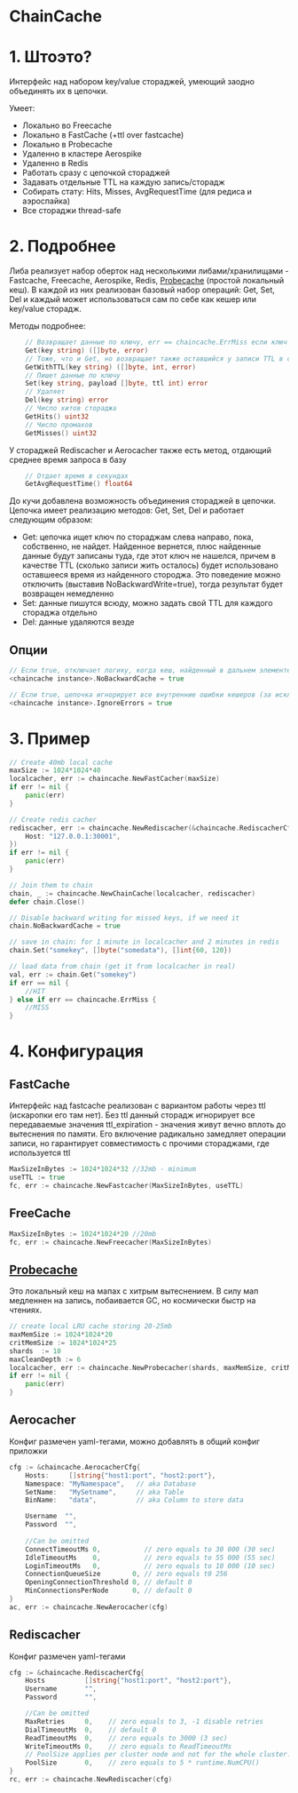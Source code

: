 # ChainCache

# 1. Штоэто?
Интерфейс над набором key/value стораджей, умеющий заодно объединять их в цепочки.

Умеет:
- Локально во Freecache
- Локально в FastCache (+ttl over fastcache)
- Локально в Probecache 
- Удаленно в кластере Aerospike
- Удаленно в Redis
- Работать сразу с цепочкой стораджей
- Задавать отдельные TTL на каждую запись/сторадж
- Собирать стату: Hits, Misses, AvgRequestTime (для редиса и аэроспайка)
- Все стораджи thread-safe

# 2. Подробнее

Либа реализует набор оберток над несколькими либами/хранилищами - Fastcache, Freecache, Aerospike, Redis, [Probecache](https://github.com/n1ord/probecache) (простой локальный кеш). В каждой из них реализован базовый набор операций: Get, Set, Del и каждый может
использоваться сам по себе как кешер или key/value сторадж.

Методы подробнее:
```go
	// Возвращает данные по ключу, err == chaincache.ErrMiss если ключ не найден
	Get(key string) ([]byte, error)
	// Тоже, что и Get, но возвращает также оставшийся у записи TTL в секундах
	GetWithTTL(key string) ([]byte, int, error)
	// Пишет данные по ключу
	Set(key string, payload []byte, ttl int) error
	// Удаляет
	Del(key string) error
	// Число хитов стораджа
	GetHits() uint32
	// Число промахов
	GetMisses() uint32
```	

У стораджей Rediscacher и Aerocacher также есть метод, отдающий среднее время запроса в базу
```go
	// Отдает время в секундах
    GetAvgRequestTime() float64
```

До кучи добавлена возможность объединения стораджей в цепочки.
Цепочка имеет реализацию методов: Get, Set, Del и работает следующим образом:
- Get: цепочка ищет ключ по стораджам слева направо, пока, собственно, не найдет. Найденное вернется, плюс найденные данные будут записаны туда, где этот ключ не нашелся, причем в качестве TTL (сколько записи жить осталось) будет использовано оставшееся время из найденного стороджа. Это поведение можно отключить (выставив NoBackwardWrite=true), тогда результат будет возвращен немедленно
- Set: данные пишутся всюду, можно задать свой TTL для каждого стораджа отдельно
- Del: данные удаляются везде

## Опции
```go
// Если true, отключает логику, когда кеш, найденный в дальнем элементе цепочки будет автоматически записан во все предшествующие элементы с остатком его ttl, по-умолчанию false
<chaincache instance>.NoBackwardCache = true

// Если true, цепочка игнорирует все внутренние ошибки кешеров (за исключением паник), интерпретируя их как ErrMiss. Может быть полезно при разработке или в ситуациях, когда один из кешеров цепочки не критичен и может отвалиться. По-умолчанию false
<chaincache instance>.IgnoreErrors = true
```

# 3. Пример
```go
// Create 40mb local cache
maxSize := 1024*1024*40
localcacher, err := chaincache.NewFastCacher(maxSize) 
if err != nil {
    panic(err)
}

// Create redis cacher
rediscacher, err := chaincache.NewRediscacher(&chaincache.RediscacherCfg{
    Host: "127.0.0.1:30001",
})
if err != nil {
    panic(err)
}

// Join them to chain
chain, _ := chaincache.NewChainCache(localcacher, rediscacher)
defer chain.Close()

// Disable backward writing for missed keys, if we need it
chain.NoBackwardCache = true

// save in chain: for 1 minute in localcacher and 2 minutes in redis
chain.Set("somekey", []byte("somedata"), []int{60, 120})

// load data from chain (get it from localcacher in real)
val, err := chain.Get("somekey")
if err == nil {
	//HIT
} else if err == chaincache.ErrMiss {
    //MISS
}
```

# 4. Конфигурация


## FastCache
Интерфейс над fastcache реализован с вариантом работы через ttl (искаропки его там нет). Без ttl данный сторадж игнорирует все передаваемые значения ttl_expiration - значения живут вечно вплоть до вытеснения по памяти. Его включение радикально замедляет операции записи, но гарантирует совместимость с прочими стораджами, где используется ttl
```go
MaxSizeInBytes := 1024*1024*32 //32mb - minimum
useTTL := true
fc, err := chaincache.NewFastcacher(MaxSizeInBytes, useTTL)
```

## FreeCache
```go
MaxSizeInBytes := 1024*1024*20 //20mb
fc, err := chaincache.NewFreecacher(MaxSizeInBytes)
```

## [Probecache](https://github.com/n1ord/probecache)
Это локальный кеш на мапах с хитрым вытеснением. В силу мап медленнен на запись, побаивается GC, но космически быстр на чтениях.
```go
// create local LRU cache storing 20-25mb
maxMemSize := 1024*1024*20
critMemSize := 1024*1024*25
shards  := 10
maxCleanDepth := 6
localcacher, err := chaincache.NewProbecacher(shards, maxMemSize, critMemSize, maxCleanDepth, chaincache.STORAGE_LRU) 
if err != nil {
    panic(err)
}
```

## Aerocacher
Конфиг размечен yaml-тегами, можно добавлять в общий конфиг приложки
```go
cfg := &chaincache.AerocacherCfg{
    Hosts:     []string{"host1:port", "host2:port"},
    Namespace: "MyNamespace",   // aka Database
    SetName:   "MySetname",     // aka Table
    BinName:   "data",          // aka Column to store data

	Username  "",
	Password  "",
    
    //Can be omitted
	ConnectTimeoutMs 0,           // zero equals to 30 000 (30 sec)
	IdleTimeoutMs    0,           // zero equals to 55 000 (55 sec)
	LoginTimeoutMs   0,           // zero equals to 10 000 (10 sec)
	ConnectionQueueSize        0, // zero equals t0 256
	OpeningConnectionThreshold 0, // default 0
	MinConnectionsPerNode      0, // default 0
}
ac, err := chaincache.NewAerocacher(cfg)
```

## Rediscacher
Конфиг размечен yaml-тегами
```go
cfg := &chaincache.RediscacherCfg{
	Hosts          []string{"host1:port", "host2:port"},
	Username       "",
	Password       "",

    //Can be omitted
	MaxRetries     0,    // zero equals to 3, -1 disable retries
	DialTimeoutMs  0,    // default 0
	ReadTimeoutMs  0,    // zero equals to 3000 (3 sec)
	WriteTimeoutMs 0,    // zero equals to ReadTimeoutMs
    // PoolSize applies per cluster node and not for the whole cluster.
	PoolSize       0,    // zero equals to 5 * runtime.NumCPU()
}
rc, err := chaincache.NewRediscacher(cfg)

```
